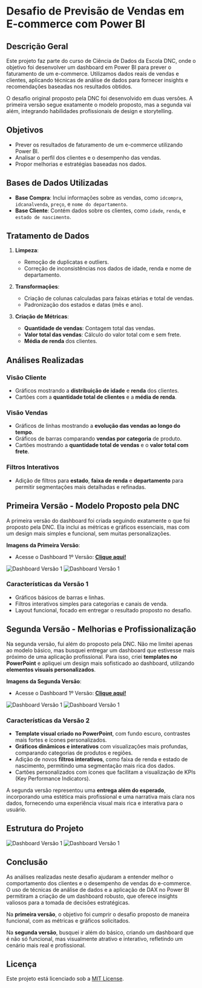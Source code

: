 # Desafio de Previsão de Vendas em E-commerce com Power BI

## Descrição Geral

Este projeto faz parte do curso de Ciência de Dados da Escola DNC, onde o objetivo foi desenvolver um dashboard em Power BI para prever o faturamento de um e-commerce. Utilizamos dados reais de vendas e clientes, aplicando técnicas de análise de dados para fornecer insights e recomendações baseadas nos resultados obtidos.

O desafio original proposto pela DNC foi desenvolvido em duas versões. A primeira versão segue exatamente o modelo proposto, mas a segunda vai além, integrando habilidades profissionais de design e storytelling.

## Objetivos

- Prever os resultados de faturamento de um e-commerce utilizando Power BI.
- Analisar o perfil dos clientes e o desempenho das vendas.
- Propor melhorias e estratégias baseadas nos dados.

## Bases de Dados Utilizadas

- **Base Compra**: Inclui informações sobre as vendas, como `idcompra`, `idcanalvenda`, `preço`, e `nome do departamento`.
- **Base Cliente**: Contém dados sobre os clientes, como `idade`, `renda`, e `estado de nascimento`.

## Tratamento de Dados

1. **Limpeza**:
   - Remoção de duplicatas e outliers.
   - Correção de inconsistências nos dados de idade, renda e nome de departamento.

2. **Transformações**:
   - Criação de colunas calculadas para faixas etárias e total de vendas.
   - Padronização dos estados e datas (mês e ano).

3. **Criação de Métricas**:
   - **Quantidade de vendas**: Contagem total das vendas.
   - **Valor total das vendas**: Cálculo do valor total com e sem frete.
   - **Média de renda** dos clientes.

## Análises Realizadas

### Visão Cliente

- Gráficos mostrando a **distribuição de idade** e **renda** dos clientes.
- Cartões com a **quantidade total de clientes** e a **média de renda**.

### Visão Vendas

- Gráficos de linhas mostrando a **evolução das vendas ao longo do tempo**.
- Gráficos de barras comparando **vendas por categoria** de produto.
- Cartões mostrando a **quantidade total de vendas** e o **valor total com frete**.

### Filtros Interativos

- Adição de filtros para **estado**, **faixa de renda** e **departamento** para permitir segmentações mais detalhadas e refinadas.

## Primeira Versão - Modelo Proposto pela DNC

A primeira versão do dashboard foi criada seguindo exatamente o que foi proposto pela DNC. Ela inclui as métricas e gráficos essenciais, mas com um design mais simples e funcional, sem muitas personalizações.

**Imagens da Primeira Versão**:
- Acesse o Dashboard 1º Versão: <strong><a href="https://app.powerbi.com/view?r=eyJrIjoiM2FiMzM4OTctNmIxNi00MGUyLWJhM2QtNzcyOGNlYmU5MDYxIiwidCI6IjI2ZGY0NTFkLWUwMGQtNGJjMC04OGY5LTExMGFkZDVlZDc5OSJ9&pageName=43ce07e459c179a20992">Clique aqui!</strong></a>

![Dashboard Versão 1](./asset/base/img/vendasV1.png)
![Dashboard Versão 1](./asset/base/img/compraV1.png)

### Características da Versão 1

- Gráficos básicos de barras e linhas.
- Filtros interativos simples para categorias e canais de venda.
- Layout funcional, focado em entregar o resultado proposto no desafio.

## Segunda Versão - Melhorias e Profissionalização

Na segunda versão, fui além do proposto pela DNC. Não me limitei apenas ao modelo básico, mas busquei entregar um dashboard que estivesse mais próximo de uma aplicação profissional. Para isso, criei **templates no PowerPoint** e apliquei um design mais sofisticado ao dashboard, utilizando **elementos visuais personalizados**.

**Imagens da Segunda Versão**:

- Acesse o Dashboard 1º Versão: <strong><a href="https://app.powerbi.com/view?r=eyJrIjoiODc0MTU4YWQtYWUwZS00MDVmLWI3OTctOGFjYWJkMGJhZDk5IiwidCI6IjI2ZGY0NTFkLWUwMGQtNGJjMC04OGY5LTExMGFkZDVlZDc5OSJ9&pageName=723cced0010020015803">Clique aqui!</strong></a>

![Dashboard Versão 1](./asset/base/img/vendasV2.png)
![Dashboard Versão 1](./asset/base/img/compraV2.png)

### Características da Versão 2

- **Template visual criado no PowerPoint**, com fundo escuro, contrastes mais fortes e ícones personalizados.
- **Gráficos dinâmicos e interativos** com visualizações mais profundas, comparando categorias de produtos e regiões.
- Adição de novos **filtros interativos**, como faixa de renda e estado de nascimento, permitindo uma segmentação mais rica dos dados.
- Cartões personalizados com ícones que facilitam a visualização de KPIs (Key Performance Indicators).

A segunda versão representou uma **entrega além do esperado**, incorporando uma estética mais profissional e uma narrativa mais clara nos dados, fornecendo uma experiência visual mais rica e interativa para o usuário.

## Estrutura do Projeto

![Dashboard Versão 1](./asset/base/img/estrutura01.png)
![Dashboard Versão 1](./asset/base/img/estrutura02.png)

## Conclusão

As análises realizadas neste desafio ajudaram a entender melhor o comportamento dos clientes e o desempenho de vendas do e-commerce. O uso de técnicas de análise de dados e a aplicação de DAX no Power BI permitiram a criação de um dashboard robusto, que oferece insights valiosos para a tomada de decisões estratégicas.

Na **primeira versão**, o objetivo foi cumprir o desafio proposto de maneira funcional, com as métricas e gráficos solicitados.

Na **segunda versão**, busquei ir além do básico, criando um dashboard que é não só funcional, mas visualmente atrativo e interativo, refletindo um cenário mais real e profissional.

## Licença

Este projeto está licenciado sob a [MIT License](LICENSE).
